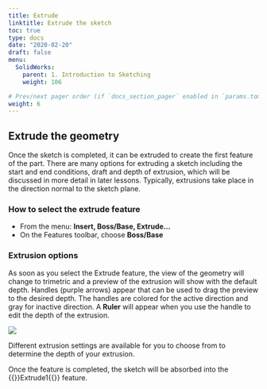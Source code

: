 ```yaml
---
title: Extrude 
linktitle: Extrude the sketch
toc: true
type: docs
date: "2020-02-20"
draft: false
menu:
  SolidWorks:
    parent: 1. Introduction to Sketching
    weight: 106

# Prev/next pager order (if `docs_section_pager` enabled in `params.toml`)
weight: 6
---
```


## Extrude the geometry
Once the sketch is completed, it can be extruded to create the first feature of the part. There are many options for extruding a sketch including the start and end conditions, draft and depth of extrusion, which will be discussed in more detail in later lessons.
Typically, extrusions take place in the direction normal to the sketch plane.

### How to select the extrude feature
* From the menu: **Insert, Boss/Base, Extrude...**
* On the Features toolbar, choose **Boss/Base**

### Extrusion options
As soon as you select the Extrude feature, the view of the geometry will change to trimetric and a preview of the extrusion will show with the default depth.
Handles (purple arrows) appear that can be used to drag the preview to the desired depth. The handles are colored for the active direction and gray for inactive direction. A **Ruler** will appear when you use the handle to edit the depth of the extrusion.

![](/courses/SolidWorks/1-Extrude_files/SolidWorks-extrude-sketch-with-ruler.PNG)

Different extrusion settings are available for you to choose from to determine the depth of your extrusion. 

Once the feature is completed, the sketch will be absorbed into the {{<hl>}}Extrude1{{</hl>}} feature.




